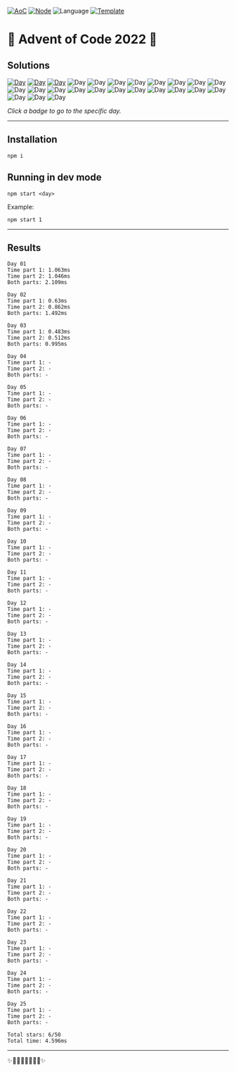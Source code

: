 <!-- Entries between SOLUTIONS and RESULTS tags are auto-generated -->

[![AoC](https://badgen.net/badge/AoC/2022/blue)](https://adventofcode.com/2022)
[![Node](https://badgen.net/badge/Node/v16.13.0+/blue)](https://nodejs.org/en/download/)
![Language](https://badgen.net/badge/Language/TypeScript/blue)
[![Template](https://badgen.net/badge/Template/aocrunner/blue)](https://github.com/caderek/aocrunner)

# 🎄 Advent of Code 2022 🎄

## Solutions

<!--SOLUTIONS-->

[![Day](https://badgen.net/badge/01/%E2%98%85%E2%98%85/green)](src/day01)
[![Day](https://badgen.net/badge/02/%E2%98%85%E2%98%85/green)](src/day02)
[![Day](https://badgen.net/badge/03/%E2%98%85%E2%98%85/green)](src/day03)
![Day](https://badgen.net/badge/04/%E2%98%86%E2%98%86/gray)
![Day](https://badgen.net/badge/05/%E2%98%86%E2%98%86/gray)
![Day](https://badgen.net/badge/06/%E2%98%86%E2%98%86/gray)
![Day](https://badgen.net/badge/07/%E2%98%86%E2%98%86/gray)
![Day](https://badgen.net/badge/08/%E2%98%86%E2%98%86/gray)
![Day](https://badgen.net/badge/09/%E2%98%86%E2%98%86/gray)
![Day](https://badgen.net/badge/10/%E2%98%86%E2%98%86/gray)
![Day](https://badgen.net/badge/11/%E2%98%86%E2%98%86/gray)
![Day](https://badgen.net/badge/12/%E2%98%86%E2%98%86/gray)
![Day](https://badgen.net/badge/13/%E2%98%86%E2%98%86/gray)
![Day](https://badgen.net/badge/14/%E2%98%86%E2%98%86/gray)
![Day](https://badgen.net/badge/15/%E2%98%86%E2%98%86/gray)
![Day](https://badgen.net/badge/16/%E2%98%86%E2%98%86/gray)
![Day](https://badgen.net/badge/17/%E2%98%86%E2%98%86/gray)
![Day](https://badgen.net/badge/18/%E2%98%86%E2%98%86/gray)
![Day](https://badgen.net/badge/19/%E2%98%86%E2%98%86/gray)
![Day](https://badgen.net/badge/20/%E2%98%86%E2%98%86/gray)
![Day](https://badgen.net/badge/21/%E2%98%86%E2%98%86/gray)
![Day](https://badgen.net/badge/22/%E2%98%86%E2%98%86/gray)
![Day](https://badgen.net/badge/23/%E2%98%86%E2%98%86/gray)
![Day](https://badgen.net/badge/24/%E2%98%86%E2%98%86/gray)
![Day](https://badgen.net/badge/25/%E2%98%86%E2%98%86/gray)

<!--/SOLUTIONS-->

_Click a badge to go to the specific day._

---

## Installation

```
npm i
```

## Running in dev mode

```
npm start <day>
```

Example:

```
npm start 1
```

---

## Results

<!--RESULTS-->

```
Day 01
Time part 1: 1.063ms
Time part 2: 1.046ms
Both parts: 2.109ms
```

```
Day 02
Time part 1: 0.63ms
Time part 2: 0.862ms
Both parts: 1.492ms
```

```
Day 03
Time part 1: 0.483ms
Time part 2: 0.512ms
Both parts: 0.995ms
```

```
Day 04
Time part 1: -
Time part 2: -
Both parts: -
```

```
Day 05
Time part 1: -
Time part 2: -
Both parts: -
```

```
Day 06
Time part 1: -
Time part 2: -
Both parts: -
```

```
Day 07
Time part 1: -
Time part 2: -
Both parts: -
```

```
Day 08
Time part 1: -
Time part 2: -
Both parts: -
```

```
Day 09
Time part 1: -
Time part 2: -
Both parts: -
```

```
Day 10
Time part 1: -
Time part 2: -
Both parts: -
```

```
Day 11
Time part 1: -
Time part 2: -
Both parts: -
```

```
Day 12
Time part 1: -
Time part 2: -
Both parts: -
```

```
Day 13
Time part 1: -
Time part 2: -
Both parts: -
```

```
Day 14
Time part 1: -
Time part 2: -
Both parts: -
```

```
Day 15
Time part 1: -
Time part 2: -
Both parts: -
```

```
Day 16
Time part 1: -
Time part 2: -
Both parts: -
```

```
Day 17
Time part 1: -
Time part 2: -
Both parts: -
```

```
Day 18
Time part 1: -
Time part 2: -
Both parts: -
```

```
Day 19
Time part 1: -
Time part 2: -
Both parts: -
```

```
Day 20
Time part 1: -
Time part 2: -
Both parts: -
```

```
Day 21
Time part 1: -
Time part 2: -
Both parts: -
```

```
Day 22
Time part 1: -
Time part 2: -
Both parts: -
```

```
Day 23
Time part 1: -
Time part 2: -
Both parts: -
```

```
Day 24
Time part 1: -
Time part 2: -
Both parts: -
```

```
Day 25
Time part 1: -
Time part 2: -
Both parts: -
```

```
Total stars: 6/50
Total time: 4.596ms
```

<!--/RESULTS-->

---

✨🎄🎁🎄🎅🎄🎁🎄✨